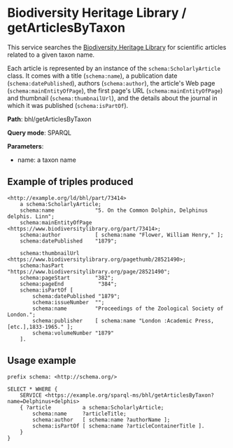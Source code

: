 # Biodiversity Heritage Library / getArticlesByTaxon

This service searches the [Biodiversity Heritage Library](https://www.biodiversitylibrary.org/) for scientific articles related to a given taxon name.

Each article is represented by an instance of the `schema:ScholarlyArticle` class. It comes with a title (`schema:name`), a publication date (`schema:datePublished`), authors (`schema:author`), the article's Web page (`schema:mainEntityOfPage`), the first page's URL (`schema:mainEntityOfPage`) and thumbnail (`schema:thumbnailUrl`), and the details about the journal in which it was published (`schema:isPartOf`).


**Path**: bhl/getArticlesByTaxon

**Query mode**: SPARQL

**Parameters**:
- name: a taxon name


## Example of triples produced

    <http://example.org/ld/bhl/part/73414>
        a schema:ScholarlyArticle;
        schema:name             "5. On the Common Dolphin, Delphinus delphis. Linn";
        schema:mainEntityOfPage <https://www.biodiversitylibrary.org/part/73414>;
        schema:author           [ schema:name "Flower, William Henry," ];
        schema:datePublished    "1879";
        
        schema:thumbnailUrl     <https://www.biodiversitylibrary.org/pagethumb/28521490>;
        schema:hasPart          "https://www.biodiversitylibrary.org/page/28521490";
        schema:pageStart        "382";
        schema:pageEnd           "384";
        schema:isPartOf [
            schema:datePublished "1879";
            schema:issueNumber  "";
            schema:name         "Proceedings of the Zoological Society of London.";
            schema:publisher    [ schema:name "London :Academic Press, [etc.],1833-1965." ];
            schema:volumeNumber "1879"
        ].

## Usage example

    prefix schema: <http://schema.org/>
    
    SELECT * WHERE {
        SERVICE <https://example.org/sparql-ms/bhl/getArticlesByTaxon?name=Delphinus+delphis>
        { ?article          a schema:ScholarlyArticle;
            schema:name     ?articleTitle;
            schema:author   [ schema:name ?authorName ];
            schema:isPartOf [ schema:name ?articleContainerTitle ].
        }
    }
        
